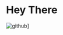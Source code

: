 # Hey There
![github](https://img.shields.io/badge/GitHub-000000?style=for-the-badge&logo=GitHub&logoColor=white)]
